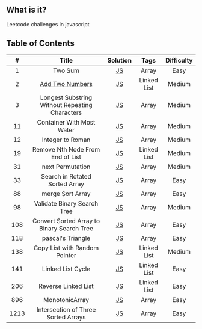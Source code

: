 ## What is it?

Leetcode challenges in javascript

## Table of Contents

|  #   |                               Title                               |                                                                                  Solution                                                                                  |    Tags     | Difficulty |
| :--: | :---------------------------------------------------------------: | :------------------------------------------------------------------------------------------------------------------------------------------------------------------------: | :---------: | :--------: |
|  1   |                              Two Sum                              |                                         [JS](https://github.com/hibow/js_practice/blob/master/leetcodes/1.%20Two%20Sum/twoSum.js)                                          |    Array    |    Easy    |
|  2   | [Add Two Numbers](https://leetcode.com/problems/add-two-numbers/) |                                [JS](https://github.com/hibow/js_practice/blob/master/leetcodes/2.%20Add%20two%20Numbers/add-two-numbers.js)                                | Linked List |   Medium   |
|  3   |          Longest Substring Without Repeating Characters           | [JS](https://github.com/hibow/js_practice/blob/master/leetcodes/3.%20Longest%20Substring%20Without%20Repeating%20Characters/longestSubstringWithoutRepeatingCharacters.js) |    Array    |   Medium   |
|  11  |                     Container With Most Water                     |                                                 [JS](https://github.com/hibow/js_practice/blob/master/Array/11.maxArea.js)                                                 |    Array    |   Medium   |
|  12  |                         Integer to Roman                          |                                               [JS](https://github.com/hibow/js_practice/blob/master/Array/12.intToRoman.js)                                                |    Array    |   Medium   |
|  19  |                 Remove Nth Node From End of List                  |             [JS](https://github.com/hibow/js_practice/blob/master/leetcodes/19.%20Remove%20Nth%20Node%20From%20End%20of%20List/removeNthNodeFromEndofList.js)              | Linked List |   Medium   |
|  31  |                         next Permutation                          |                                             [JS](https://github.com/hibow/js_practice/blob/master/Array/31.nextPermutation.js)                                             |    Array    |   Medium   |
|  33  |                  Search in Rotated Sorted Array                   |                                               [JS](https://github.com/hibow/js_practice/blob/master/Array/33.searchInArr.js)                                               |    Array    |    Easy    |
|  88  |                         merge Sort Array                          |                                              [JS](https://github.com/hibow/js_practice/blob/master/Array/88.mergeSortArr.js)                                               |    Array    |    Easy    |
|  98  |                    Validate Binary Search Tree                    |                                              [JS](https://github.com/hibow/js_practice/blob/master/Array/88.mergeSortArr.js)                                               |    Array    |   Medium   |
| 108  |            Convert Sorted Array to Binary Search Tree             |                                            [JS](https://github.com/hibow/js_practice/blob/master/Array/108.sortedArrayToBST.js)                                            |    Array    |    Easy    |
| 118  |                         pascal's Triangle                         |                                            [JS](https://github.com/hibow/js_practice/blob/master/Array/118.pascalsTriangle.js)                                             |    Array    |    Easy    |
| 138  |                   Copy List with Random Pointer                   |                               [JS](https://github.com/hibow/js_practice/tree/master/leetcodes/138.%20Copy%20List%20with%20Random%20Pointer)                                | Linked List |   Medium   |
| 141  |                         Linked List Cycle                         |                              [JS](https://github.com/hibow/js_practice/blob/master/leetcodes/141.%20Linked%20List%20Cycle/linkedListCycle.js)                              | Linked List |    Easy    |
| 206  |                        Reverse Linked List                        |                            [JS](https://github.com/hibow/js_practice/blob/master/leetcodes/206.%20Reverse%20Linked%20List/reverseLinkedList.js)                            | Linked List |    Easy    |
| 896  |                          MonotonicArray                           |                                             [JS](https://github.com/hibow/js_practice/blob/master/Array/896.monotonicArray.js)                                             |    Array    |    Easy    |
| 1213 |                Intersection of Three Sorted Arrays                |                                          [JS](https://github.com/hibow/js_practice/blob/master/Array/1213.arraysIntersection.js)                                           |    Array    |    Easy    |
